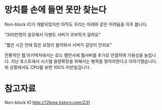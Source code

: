 # 망치를 손에 들면 못만 찾는다
Non-block IO가 개발되었지만 아직도 우리는 아래와 같은 어려움을 자주 봅니다.

"300만명이 응모해서 이벤트 서버가 과부하가 걸려요"

"짧은 시간 안에 많은 요청이 들어와서 서버가 감당이 안되요"

전통적인 웹 아키텍처에서는 로드 밸런서에 웹서버를 추가로 연결하여 가용성을 늘립니다. 지난 포스트에서 시스템 용량확장을 위해서는 병목을 찾아야한다고 이야기했습니다. 위 상황에서도 CPU를 보면 100% 미만일겁니다.

# 참고자료
Non-block IO <http://12bme.tistory.com/231>
